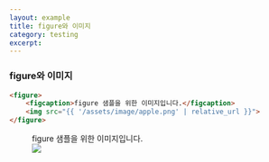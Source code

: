```yaml
---
layout: example
title: figure와 이미지
category: testing
excerpt:
---
```


### figure와 이미지

```html
<figure>
	<figcaption>figure 샘플을 위한 이미지입니다.</figcaption>
	<img src="{{ '/assets/image/apple.png' | relative_url }}">
</figure>
```

<figure>
	<figcaption>figure 샘플을 위한 이미지입니다.</figcaption>
	<img src="{{ '/assets/image/apple.png' | relative_url }}">
</figure>
